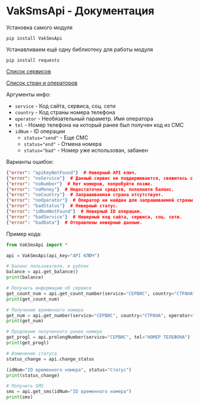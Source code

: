 # VakSmsApi - Документация

Установка самого модуля

```shell
pip install VakSmsApi
```

Устанавливаем ещё одну библиотеку для работы модуля

```shell
pip install requests
```

[Список сервисов](https://vak-sms.com/api/vak/#serviceCodeList1)

[Список стран и операторов](https://vak-sms.com/api/vak/#countryOperatorList1)

Аргументы инфо:

- `service` - Код сайта, сервиса, соц. сети
- `country` - Код страны номера телефона
- `operator` - Необязательный параметр. Имя оператора
- `tel` - Номер телефона на который ранее был получен код из СМС
- `idNum` - ID операции
  - `status="send"` - Еще СМС
  - `status="end"` - Отмена номера
  - `status="bad"` - Номер уже использован, забанен

Варианты ошибок:

```json
{"error": "apiKeyNotFound"}  # Неверный API ключ.
{"error": "noService"}  # Данный сервис не поддерживается, свяжитесь с администрацией сайта.
{"error": "noNumber"}  # Нет номеров, попробуйте позже.
{"error": "noMoney"}  # Недостаточно средств, пополните баланс.
{"error": "noCountry"}  # Запрашиваемая страна отсутствует.
{"error": "noOperator"}  # Оператор не найден для запрашиваемой страны.
{"error": "badStatus"}  # Неверный статус.
{"error": "idNumNotFound"}  # Неверный ID операции.
{"error": "badService"}  # Неверный код сайта, сервиса, соц. сети.
{"error": "badData"}  # Отправлены неверные данные.
```

Пример кода:

```python
from VakSmsApi import *

api = VakSmsApi(api_key="API КЛЮЧ")

# Баланс пользователя, в рублях
balance = api.get_balance()
print(balance)

# Получить информацию об сервисе
get_count_num = api.get_count_number(service="СЕРВИС", country="СТРАНА", operator="ОПЕРАТОР")
print(get_count_num)

# Получение временного номера
get_num = api.get_number(service="СЕРВИС", country="СТРАНА", operator="ОПЕРАТОР")
print(get_num)

# Продление полученного ранее номера
get_progl = api.prolongNumber(service="СЕРВИС", tel="НОМЕР ТЕЛЕФОНА")
print(get_progl)

# Изменение статуса
status_change = api.change_status

(idNum="ID временного номера", status="Статус")
print(status_change)

# Получить SMS
sms = api.get_sms(idNum="ID временного номера")
print(sms)
```